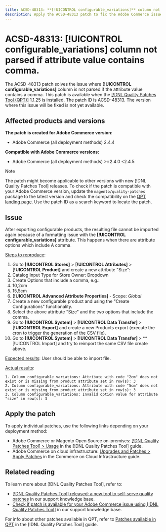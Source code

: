 ```yaml
---
title: ACSD-48313: **[!UICONTROL configurable_variations]** column not parsed if attribute value contains comma.
description: Apply the ACSD-48313 patch to fix the Adobe Commerce issue where the *[!UICONTROL configurable_variations]** column is not parsed if the attribute value contains a comma.
---
```


# ACSD-48313: **[!UICONTROL configurable_variations]** column not parsed if attribute value contains comma.

The ACSD-48313 patch solves the issue where **[!UICONTROL configurable_variations]** column is not parsed if the attribute value contains a comma. This patch is available when the [[!DNL Quality Patches Tool (QPT)]](/help/announcements/adobe-commerce-announcements/magento-quality-patches-released-new-tool-to-self-serve-quality-patches.md) 1.1.25 is installed. The patch ID is ACSD-48313. The version where this issue will be fixed is not yet available.
## Affected products and versions

**The patch is created for Adobe Commerce version:**
* Adobe Commerce (all deployment methods) 2.4.4

**Compatible with Adobe Commerce versions:**
* Adobe Commerce (all deployment methods)  >=2.4.0 <2.4.5

>[!NOTE]
>
>The patch might become applicable to other versions with new [!DNL Quality Patches Tool] releases. To check if the patch is compatible with your Adobe Commerce version, update the `magento/quality-patches` package to the latest version and check the compatibility on the [QPT landing page](https://experienceleague.adobe.com/tools/commerce-quality-patches/index.html). Use the patch ID as a search keyword to locate the patch.

## Issue

After exporting configurable products, the resulting file cannot be imported again because of a formatting issue with the **[!UICONTROL configurable_variations]** attribute. This happens when there are attribute options which include A comma.

<u>Steps to reproduce</u>:

1. Go to **[!UICONTROL Stores]** > **[!UICONTROL Attributes]** > **[!UICONTROL Product]** and create a new attribute "Size":
1. Catalog Input Type for Store Owner: Dropdown
  1. Create Options that include a comma, e.g.:
  1. 10,2cm
  1. 15,5cm
1. **[!UICONTROL Advanced Attribute Properties]** - Scope: _Global_
1. Create a new configurable product and using the "Create Configurations" functionality.
1. Select the above attribute "Size" and the two options that include the comma.
1. Go to **[!UICONTROL System]** > **[!UICONTROL Data Transfer]** > **[!UICONTROL Export]** and create a new Products export (execute the cron to trigger the generation of the CSV file).
1. Go to **[!UICONTROL System]** > **[!UICONTROL Data Transfer]** > **[!UICONTROL Import] and try to reimport the same CSV file create above.

<u>Expected results</u>:
User should be able to import file.

<u>Actual results</u>:

```
1. Column configurable_variations: Attribute with code "2cm" does not exist or is missing from product attribute set in row(s): 3
2. Column configurable_variations: Attribute with code "5cm" does not exist or is missing from product attribute set in row(s): 3
3. Column configurable_variations: Invalid option value for attribute "size" in row(s): 3
```

## Apply the patch

To apply individual patches, use the following links depending on your deployment method:

* Adobe Commerce or Magento Open Source on-premises: [[!DNL Quality Patches Tool] > Usage](https://experienceleague.adobe.com/docs/commerce-operations/tools/quality-patches-tool/usage.html) in the [!DNL Quality Patches Tool] guide.
* Adobe Commerce on cloud infrastructure: [Upgrades and Patches > Apply Patches](https://experienceleague.adobe.com/docs/commerce-cloud-service/user-guide/develop/upgrade/apply-patches.html) in the Commerce on Cloud Infrastructure guide.


## Related reading

To learn more about [!DNL Quality Patches Tool], refer to:

* [[!DNL Quality Patches Tool] released: a new tool to self-serve quality patches](/help/announcements/adobe-commerce-announcements/magento-quality-patches-released-new-tool-to-self-serve-quality-patches.md) in our support knowledge base.
* [Check if patch is available for your Adobe Commerce issue using [!DNL Quality Patches Tool]](/help/support-tools/patches-available-in-qpt-tool/check-patch-for-magento-issue-with-magento-quality-patches.md) in our support knowledge base.

For info about other patches available in QPT, refer to [Patches available in QPT](https://experienceleague.adobe.com/tools/commerce-quality-patches/index.html) in the [!DNL Quality Patches Tool] guide.
